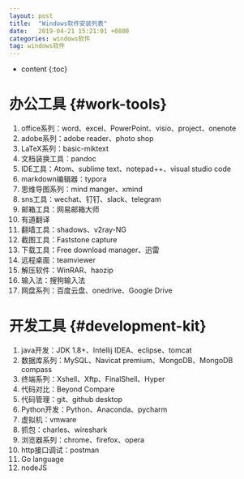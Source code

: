 ```yaml
---
layout: post
title:  "Windows软件安装列表"
date:   2019-04-21 15:21:01 +0800
categories: windows软件
tag: windows软件
---
```



* content
{:toc}


办公工具			{#work-tools}
====================================
1. office系列：word、excel、PowerPoint、visio、project、onenote
2. adobe系列：adobe reader、photo shop
3. LaTeX系列：basic-miktext
4. 文档装换工具：pandoc
5. IDE工具：Atom、sublime text、notepad++、visual studio code
6. markdown编辑器：typora
7. 思维导图系列：mind manger、xmind
8. sns工具：wechat、钉钉、slack、telegram
9. 邮箱工具：网易邮箱大师
10. 有道翻译
11. 翻墙工具：shadows、v2ray-NG
12. 截图工具：Faststone capture
13. 下载工具：Free download manager、迅雷
14. 远程桌面：teamviewer
15. 解压软件：WinRAR、haozip
16. 输入法：搜狗输入法
17. 网盘系列：百度云盘、onedrive、Google Drive


开发工具			{#development-kit}
====================================
1. java开发：JDK 1.8+、Intellij IDEA、eclipse、tomcat
2. 数据库系列：MySQL、Navicat premium、MongoDB、MongoDB compass
3. 终端系列：Xshell、Xftp、FinalShell、Hyper
4. 代码对比：Beyond Compare
5. 代码管理：git、github desktop
6. Python开发：Python、Anaconda、pycharm
7. 虚拟机：vmware
8. 抓包：charles、wireshark
9. 浏览器系列：chrome、firefox、opera
10. http接口调试：postman
11. Go language
12. nodeJS


[jekyll]:      http://jekyllrb.com
[jekyll-gh]:   https://github.com/jekyll/jekyll
[jekyll-help]: https://github.com/jekyll/jekyll-help

